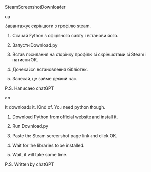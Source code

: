 SteamScreenshotDownloader

ua

Завантажує скріншоти з профілю steam. 

1. Скачай Python з офіційного сайту і встанови його.

2. Запусти Download.py

3. Встав посилання на сторінку профілю зі скріншотами зі Steam і натисни OK.

4. Дочекайся встановлення бібліотек.

5. Зачекай, це займе деякий час.

P.S. Написано chatGPT


en

It downloads it. Kind of. You need python though.

1. Download Python from official website and install it.

2. Run Download.py

3. Paste the Steam screenshot page link and click OK.

4. Wait for the libraries to be installed.

5. Wait, it will take some time.

P.S. Written by chatGPT
